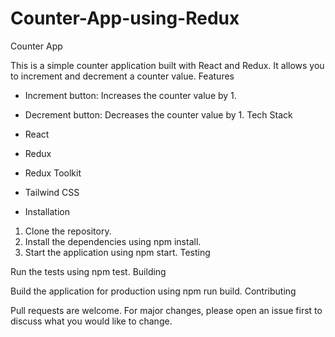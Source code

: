 # Counter-App-using-Redux

Counter App

This is a simple counter application built with React and Redux. It allows you to increment and decrement a counter value.
Features

- Increment button: Increases the counter value by 1.
- Decrement button: Decreases the counter value by 1.
Tech Stack

- React
- Redux
- Redux Toolkit
- Tailwind CSS

- Installation

1. Clone the repository.
2. Install the dependencies using npm install.
3. Start the application using npm start.
Testing

Run the tests using npm test.
Building

Build the application for production using npm run build.
Contributing

Pull requests are welcome. For major changes, please open an issue first to discuss what you would like to change.
